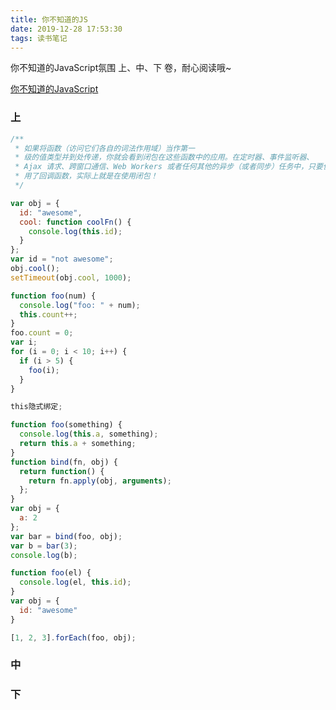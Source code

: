 ```yaml
---
title: 你不知道的JS
date: 2019-12-28 17:53:30
tags: 读书笔记
---
```


你不知道的JavaScript氛围 上、中、下 卷，耐心阅读哦~

[你不知道的JavaScript](https://kingyinliang.github.io/PDF/%E4%BD%A0%E4%B8%8D%E7%9F%A5%E9%81%93%E7%9A%84JavaScript%EF%BC%88%E4%B8%8A%E5%8D%B7%EF%BC%89.pdf)


### 上
```js
/**
 * 如果将函数（访问它们各自的词法作用域）当作第一
 * 级的值类型并到处传递，你就会看到闭包在这些函数中的应用。在定时器、事件监听器、
 * Ajax 请求、跨窗口通信、Web Workers 或者任何其他的异步（或者同步）任务中，只要使
 * 用了回调函数，实际上就是在使用闭包！
 */

var obj = {
  id: "awesome",
  cool: function coolFn() {
    console.log(this.id);
  }
};
var id = "not awesome";
obj.cool();
setTimeout(obj.cool, 1000);

function foo(num) {
  console.log("foo: " + num);
  this.count++;
}
foo.count = 0;
var i;
for (i = 0; i < 10; i++) {
  if (i > 5) {
    foo(i);
  }
}

this隐式绑定;

function foo(something) {
  console.log(this.a, something);
  return this.a + something;
}
function bind(fn, obj) {
  return function() {
    return fn.apply(obj, arguments);
  };
}
var obj = {
  a: 2
};
var bar = bind(foo, obj);
var b = bar(3);
console.log(b);

function foo(el) {
  console.log(el, this.id);
}
var obj = {
  id: "awesome"
}

[1, 2, 3].forEach(foo, obj);

```

### 中


### 下